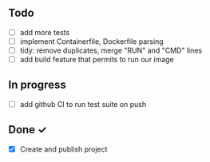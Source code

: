 ## Todo

- [ ] add more tests
- [ ] implement Containerfile, Dockerfile parsing
- [ ] tidy: remove duplicates, merge "RUN" and "CMD" lines
- [ ] add build feature that permits to run our image

## In progress

- [ ] add github CI to run test suite on push

## Done ✓

- [x] Create and publish project




